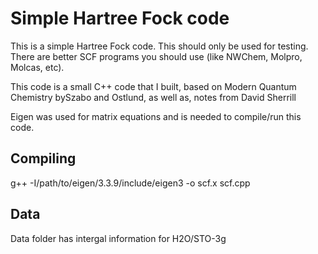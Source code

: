 # Simple Hartree Fock code

This is a simple Hartree Fock code. This should only be used for testing. There are better SCF programs you should use (like NWChem, Molpro, Molcas, etc).


This code is a small C++ code that I built, based on Modern Quantum Chemistry bySzabo and Ostlund, as well as, notes from David Sherrill

Eigen was used for matrix equations and is needed to compile/run this code.

## Compiling

g++  -I/path/to/eigen/3.3.9/include/eigen3  -o scf.x scf.cpp

## Data

Data folder has intergal information for H2O/STO-3g

 
